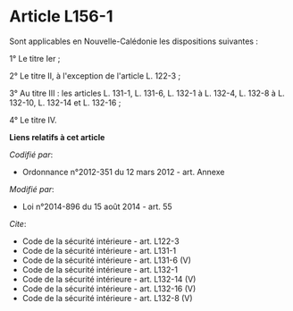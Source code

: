 # Article L156-1

Sont applicables en Nouvelle-Calédonie les dispositions suivantes : 

1° Le titre Ier ; 

2° Le titre II, à l'exception de l'article L. 122-3 ; 

3° Au titre III : les articles L. 131-1, L. 131-6, L. 132-1 à L. 132-4, L. 132-8 à L. 132-10, 
L. 132-14 et L. 132-16 ; 

4° Le titre IV.

**Liens relatifs à cet article**

_Codifié par_:

  - Ordonnance n°2012-351 du 12 mars 2012 - art. Annexe

_Modifié par_:

  - Loi n°2014-896 du 15 août 2014 - art. 55

_Cite_:

  - Code de la sécurité intérieure - art. L122-3
  - Code de la sécurité intérieure - art. L131-1
  - Code de la sécurité intérieure - art. L131-6 (V)
  - Code de la sécurité intérieure - art. L132-1
  - Code de la sécurité intérieure - art. L132-14 (V)
  - Code de la sécurité intérieure - art. L132-16 (V)
  - Code de la sécurité intérieure - art. L132-8 (V)
